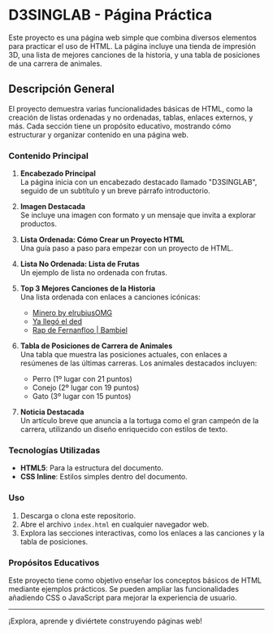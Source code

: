 # D3SINGLAB - Página Práctica

Este proyecto es una página web simple que combina diversos elementos para practicar el uso de HTML. La página incluye una tienda de impresión 3D, una lista de mejores canciones de la historia, y una tabla de posiciones de una carrera de animales.

## Descripción General

El proyecto demuestra varias funcionalidades básicas de HTML, como la creación de listas ordenadas y no ordenadas, tablas, enlaces externos, y más. Cada sección tiene un propósito educativo, mostrando cómo estructurar y organizar contenido en una página web.

### Contenido Principal

1. **Encabezado Principal**  
   La página inicia con un encabezado destacado llamado "D3SINGLAB", seguido de un subtítulo y un breve párrafo introductorio.

2. **Imagen Destacada**  
   Se incluye una imagen con formato y un mensaje que invita a explorar productos.

3. **Lista Ordenada: Cómo Crear un Proyecto HTML**  
   Una guía paso a paso para empezar con un proyecto de HTML.

4. **Lista No Ordenada: Lista de Frutas**  
   Un ejemplo de lista no ordenada con frutas.

5. **Top 3 Mejores Canciones de la Historia**  
   Una lista ordenada con enlaces a canciones icónicas:
   - [Minero by elrubiusOMG](https://www.youtube.com/watch?v=VZzSBv6tXMw&t=79s)  
   - [Ya llegó el ded](https://www.youtube.com/watch?v=CR4wT5gvbxE)  
   - [Rap de Fernanfloo | Bambiel](https://www.youtube.com/watch?v=uHjW3zxbyf4)

6. **Tabla de Posiciones de Carrera de Animales**  
   Una tabla que muestra las posiciones actuales, con enlaces a resúmenes de las últimas carreras. Los animales destacados incluyen:
   - Perro (1º lugar con 21 puntos)
   - Conejo (2º lugar con 19 puntos)
   - Gato (3º lugar con 15 puntos)

7. **Noticia Destacada**  
   Un artículo breve que anuncia a la tortuga como el gran campeón de la carrera, utilizando un diseño enriquecido con estilos de texto.

### Tecnologías Utilizadas

- **HTML5**: Para la estructura del documento.
- **CSS Inline**: Estilos simples dentro del documento.

### Uso

1. Descarga o clona este repositorio.
2. Abre el archivo `index.html` en cualquier navegador web.
3. Explora las secciones interactivas, como los enlaces a las canciones y la tabla de posiciones.

### Propósitos Educativos

Este proyecto tiene como objetivo enseñar los conceptos básicos de HTML mediante ejemplos prácticos. Se pueden ampliar las funcionalidades añadiendo CSS o JavaScript para mejorar la experiencia de usuario.

---

¡Explora, aprende y diviértete construyendo páginas web!
